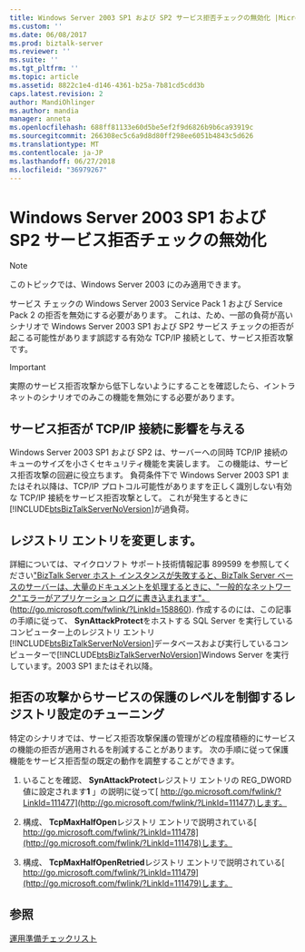 ```yaml
---
title: Windows Server 2003 SP1 および SP2 サービス拒否チェックの無効化 |Microsoft Docs
ms.custom: ''
ms.date: 06/08/2017
ms.prod: biztalk-server
ms.reviewer: ''
ms.suite: ''
ms.tgt_pltfrm: ''
ms.topic: article
ms.assetid: 8822c1e4-d146-4361-b25a-7b81cd5cdd3b
caps.latest.revision: 2
author: MandiOhlinger
ms.author: mandia
manager: anneta
ms.openlocfilehash: 688ff81133e60d5be5ef2f9d6826b9b6ca93919c
ms.sourcegitcommit: 266308ec5c6a9d8d80ff298ee6051b4843c5d626
ms.translationtype: MT
ms.contentlocale: ja-JP
ms.lasthandoff: 06/27/2018
ms.locfileid: "36979267"
---
```

# <a name="disabling-windows-server-2003-sp1-and-sp2-denial-of-service-checking"></a>Windows Server 2003 SP1 および SP2 サービス拒否チェックの無効化
> [!NOTE]  
>  このトピックでは、Windows Server 2003 にのみ適用できます。  
  
 サービス チェックの Windows Server 2003 Service Pack 1 および Service Pack 2 の拒否を無効にする必要があります。 これは、ため、一部の負荷が高いシナリオで Windows Server 2003 SP1 および SP2 サービス チェックの拒否が起こる可能性があります誤認する有効な TCP/IP 接続として、サービス拒否攻撃です。  
  
> [!IMPORTANT]  
>  実際のサービス拒否攻撃から低下しないようにすることを確認したら、イントラネットのシナリオでのみこの機能を無効にする必要があります。  
  
## <a name="how-denial-of-service-can-affect-tcpip-connections"></a>サービス拒否が TCP/IP 接続に影響を与える  
 Windows Server 2003 SP1 および SP2 は、サーバーへの同時 TCP/IP 接続のキューのサイズを小さくセキュリティ機能を実装します。 この機能は、サービス拒否攻撃の回避に役立ちます。 負荷条件下で Windows Server 2003 SP1 またはそれ以降は、TCP/IP プロトコル可能性がありますを正しく識別しない有効な TCP/IP 接続をサービス拒否攻撃として。 これが発生するときに[!INCLUDE[btsBizTalkServerNoVersion](../includes/btsbiztalkservernoversion-md.md)]が過負荷。  
  
## <a name="modifying-the-registry-entry"></a>レジストリ エントリを変更します。  
 詳細については、マイクロソフト サポート技術情報記事 899599 を参照してください["BizTalk Server ホスト インスタンスが失敗すると、BizTalk Server ベースのサーバーは、大量のドキュメントを処理するときに、"一般的なネットワーク"エラーがアプリケーション ログに書き込まれます"。](http://go.microsoft.com/fwlink/?LinkId=158860) (<http://go.microsoft.com/fwlink/?LinkId=158860>). 作成するのには、この記事の手順に従って、 **SynAttackProtect**をホストする SQL Server を実行しているコンピューター上のレジストリ エントリ[!INCLUDE[btsBizTalkServerNoVersion](../includes/btsbiztalkservernoversion-md.md)]データベースおよび実行しているコンピューターで[!INCLUDE[btsBizTalkServerNoVersion](../includes/btsbiztalkservernoversion-md.md)]Windows Server を実行しています。2003 SP1 またはそれ以降。  
  
## <a name="tuning-registry-settings-that-govern-the-level-of-denial-of-service-attack-protection"></a>拒否の攻撃からサービスの保護のレベルを制御するレジストリ設定のチューニング  
 特定のシナリオでは、サービス拒否攻撃保護の管理がどの程度積極的にサービスの機能の拒否が適用されるを削減することがあります。 次の手順に従って保護機能をサービス拒否型の既定の動作を調整することができます。  
  
1.  いることを確認、 **SynAttackProtect**レジストリ エントリの REG_DWORD 値に設定されます**1** 」の説明に従って[ http://go.microsoft.com/fwlink/?LinkId=111477](http://go.microsoft.com/fwlink/?LinkId=111477)します。  
  
2.  構成、 **TcpMaxHalfOpen**レジストリ エントリで説明されている[ http://go.microsoft.com/fwlink/?LinkId=111478](http://go.microsoft.com/fwlink/?LinkId=111478)します。  
  
3.  構成、 **TcpMaxHalfOpenRetried**レジストリ エントリで説明されている[ http://go.microsoft.com/fwlink/?LinkId=111479](http://go.microsoft.com/fwlink/?LinkId=111479)します。  
  
## <a name="see-also"></a>参照  
 [運用準備チェックリスト](../technical-guides/operational-readiness-checklists.md)